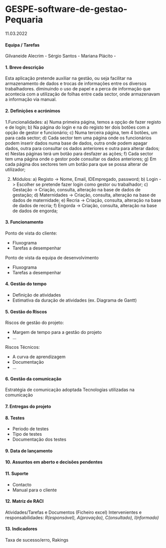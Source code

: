 # GESPE-software-de-gestao-Pequaria
11.03.2022

#### Equipa / Tarefas 
Gilvaneide Alecrim - 
Sérgio Santos - 
Mariana Plácito - 

#### 1. Breve descrição
Esta aplicação pretende auxiliar na gestão, ou seja facilitar na armazenamento de dados e trocas de informações entre os diversos 
trabalhadores. diminuindo o uso de papel  e a perca de informação que acontecia com a utilização de folhas entre cada sector, 
onde armazenavam a informação via manual.

#### 2. Definições e acrónimos
1.Funcionalidades:
    a)	Numa primeira página, temos a opção de fazer registo e de login;
    b)	Na página do login e na do registo ter dois botões com a opção de gestor e funcionário;
    c)	Numa terceira página, tem 4 botões, um para cada sector;
    d)	Cada sector tem uma página onde os funcionários podem inserir dados numa base de dados, outra onde podem apagar dados, outra 
para consultar os dados anteriores e outra para alterar dados;
    e)	Nestas páginas terá um botão para desfazer as ações;
    f)	Cada sector tem uma página onde o gestor pode consultar os dados anteriores;
    g)	Em cada página dos sectores tem um botão para que se possa alterar de utilizador;

2. Módulos:
    a)	Registo -> Nome, Email, IDEmpregado, password;
    b)	Login -> Escolher se pretende fazer login como gestor ou trabalhador;
    c)	Gestação -> Criação, consulta, alteração na base de dados de gestação; 
    d)	Maternidades -> Criação, consulta, alteração na base de dados de maternidade;
    e)	Recria -> Criação, consulta, alteração na base de dados de recria;
    f)	Engorda -> Criação, consulta, alteração na base de dados de engorda;


#### 3. Funcionamento
Ponto de vista do cliente:
- Fluxograma
- Tarefas a desempenhar 

Ponto de vista da equipa de desenvolvimento
- Fluxograma 
- Tarefas a desempenhar

#### 4. Gestão do tempo
- Definição de atividades
- Estimativa da duração de atividades (ex. Diagrama de Gantt)

#### 5. Gestão do Riscos
Riscos de gestão do projeto:
- Margem de tempo para a gestão do projeto
- ...

Riscos Técnicos:
- A curva de aprendizagem
- Documentação
- ...

#### 6. Gestão da comunicação
Estratégia de comunicação adoptada
Tecnologias utilizadas na comunicação

#### 7. Entregas do projeto

#### 8. Testes
- Periodo de testes
- Tipo de testes
- Documentação dos testes

#### 9. Data de lançamento

#### 10. Assuntos em aberto e decisões pendentes

#### 11. Suporte
- Contacto
- Manual para o cliente

#### 12. Matriz de RACI
Atividades/Tarefas e Documentos (Ficheiro excel)
Intervenientes e responsabilidades:
*R(esponsável), A(provação), C(onsultado), I(nformado)*

#### 13. Indicadores
Taxa de sucesso/erro, Rakings
